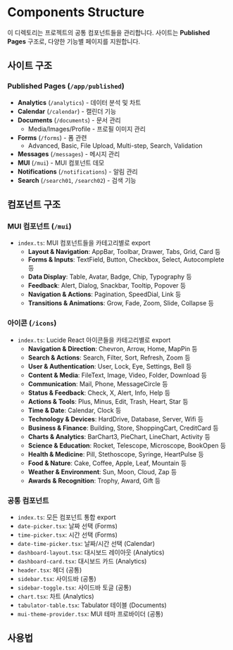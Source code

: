 # Components Structure

이 디렉토리는 프로젝트의 공통 컴포넌트들을 관리합니다. 사이트는 **Published Pages** 구조로, 다양한 기능별 페이지를 지원합니다.

## 사이트 구조

### Published Pages (`/app/published`)
- **Analytics** (`/analytics`) - 데이터 분석 및 차트
- **Calendar** (`/calendar`) - 캘린더 기능
- **Documents** (`/documents`) - 문서 관리
  - Media/Images/Profile - 프로필 이미지 관리
- **Forms** (`/forms`) - 폼 관련
  - Advanced, Basic, File Upload, Multi-step, Search, Validation
- **Messages** (`/messages`) - 메시지 관리
- **MUI** (`/mui`) - MUI 컴포넌트 데모
- **Notifications** (`/notifications`) - 알림 관리
- **Search** (`/search01`, `/search02`) - 검색 기능

## 컴포넌트 구조

### MUI 컴포넌트 (`/mui`)
- `index.ts`: MUI 컴포넌트들을 카테고리별로 export
  - **Layout & Navigation**: AppBar, Toolbar, Drawer, Tabs, Grid, Card 등
  - **Forms & Inputs**: TextField, Button, Checkbox, Select, Autocomplete 등
  - **Data Display**: Table, Avatar, Badge, Chip, Typography 등
  - **Feedback**: Alert, Dialog, Snackbar, Tooltip, Popover 등
  - **Navigation & Actions**: Pagination, SpeedDial, Link 등
  - **Transitions & Animations**: Grow, Fade, Zoom, Slide, Collapse 등

### 아이콘 (`/icons`)
- `index.ts`: Lucide React 아이콘들을 카테고리별로 export
  - **Navigation & Direction**: Chevron, Arrow, Home, MapPin 등
  - **Search & Actions**: Search, Filter, Sort, Refresh, Zoom 등
  - **User & Authentication**: User, Lock, Eye, Settings, Bell 등
  - **Content & Media**: FileText, Image, Video, Folder, Download 등
  - **Communication**: Mail, Phone, MessageCircle 등
  - **Status & Feedback**: Check, X, Alert, Info, Help 등
  - **Actions & Tools**: Plus, Minus, Edit, Trash, Heart, Star 등
  - **Time & Date**: Calendar, Clock 등
  - **Technology & Devices**: HardDrive, Database, Server, Wifi 등
  - **Business & Finance**: Building, Store, ShoppingCart, CreditCard 등
  - **Charts & Analytics**: BarChart3, PieChart, LineChart, Activity 등
  - **Science & Education**: Rocket, Telescope, Microscope, BookOpen 등
  - **Health & Medicine**: Pill, Stethoscope, Syringe, HeartPulse 등
  - **Food & Nature**: Cake, Coffee, Apple, Leaf, Mountain 등
  - **Weather & Environment**: Sun, Moon, Cloud, Zap 등
  - **Awards & Recognition**: Trophy, Award, Gift 등

### 공통 컴포넌트
- `index.ts`: 모든 컴포넌트 통합 export
- `date-picker.tsx`: 날짜 선택 (Forms)
- `time-picker.tsx`: 시간 선택 (Forms)
- `date-time-picker.tsx`: 날짜/시간 선택 (Calendar)
- `dashboard-layout.tsx`: 대시보드 레이아웃 (Analytics)
- `dashboard-card.tsx`: 대시보드 카드 (Analytics)
- `header.tsx`: 헤더 (공통)
- `sidebar.tsx`: 사이드바 (공통)
- `sidebar-toggle.tsx`: 사이드바 토글 (공통)
- `chart.tsx`: 차트 (Analytics)
- `tabulator-table.tsx`: Tabulator 테이블 (Documents)
- `mui-theme-provider.tsx`: MUI 테마 프로바이더 (공통)

## 사용법
